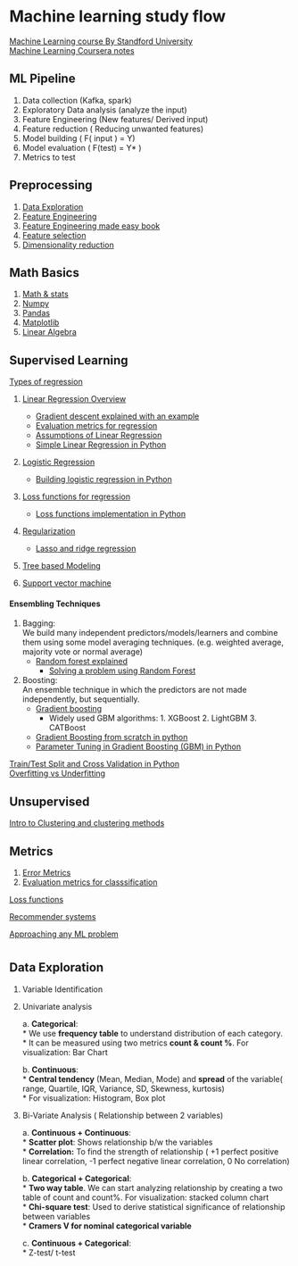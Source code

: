 # Machine learning study flow
[Machine Learning course By Standford University](https://www.coursera.org/learn/machine-learning/home/welcome)  
[Machine Learning Coursera notes](http://www.holehouse.org/mlclass/index.html) 

## ML Pipeline
1. Data collection (Kafka, spark)
2. Exploratory Data analysis (analyze the input)
3. Feature Engineering (New features/ Derived input)
4. Feature reduction ( Reducing unwanted features)
5. Model building (  F( input ) = Y)
6. Model evaluation ( F(test) = Y* )
7. Metrics to test

 
## Preprocessing
1. [Data Exploration](https://www.analyticsvidhya.com/blog/2016/01/guide-data-exploration/)  
2. [Feature Engineering](https://towardsdatascience.com/understanding-feature-engineering-part-1-continuous-numeric-data-da4e47099a7b)  
3. [Feature Engineering made easy book](https://github.com/PacktPublishing/Feature-Engineering-Made-Easy)  
4. [Feature selection](https://github.com/dipanjanS/practical-machine-learning-with-python/blob/master/notebooks/Ch04_Feature_Engineering_and_Selection/Feature%20Selection.ipynb)
5. [Dimensionality reduction](https://www.analyticsvidhya.com/blog/2018/08/dimensionality-reduction-techniques-python/)

## Math Basics
1. [Math & stats](https://github.com/dipanjanS/practical-machine-learning-with-python/blob/master/notebooks/Ch01_Machine_Learning_Basics/NLP%2C%20Math%20%26%20Stats%20Examples.ipynb)  
2. [Numpy](https://github.com/jrjohansson/scientific-python-lectures/blob/master/Lecture-2-Numpy.ipynb)
3. [Pandas](https://github.com/ritchieng/pandas-guides)
4. [Matplotlib](https://www.datacamp.com/community/tutorials/matplotlib-tutorial-python)
5. [Linear Algebra](https://www.youtube.com/playlist?list=PLZHQObOWTQDPD3MizzM2xVFitgF8hE_ab)


## Supervised Learning
[Types of regression](https://www.analyticsvidhya.com/blog/2015/08/comprehensive-guide-regression/)  
1. [Linear Regression Overview](https://machinelearningmastery.com/linear-regression-for-machine-learning/) 
    * [Gradient descent explained with an example](https://towardsdatascience.com/implement-gradient-descent-in-python-9b93ed7108d1)
    * [Evaluation metrics for regression](https://www.analyticsvidhya.com/blog/2015/10/regression-python-beginners/)
    * [Assumptions of Linear Regression](https://www.statisticssolutions.com/assumptions-of-linear-regression/)
    * [Simple Linear Regression in Python](https://towardsdatascience.com/simple-and-multiple-linear-regression-in-python-c928425168f9) 
    
2. [Logistic Regression](https://towardsdatascience.com/logistic-regression-detailed-overview-46c4da4303bc)  
    * [Building logistic regression in Python](https://towardsdatascience.com/building-a-logistic-regression-in-python-step-by-step-becd4d56c9c8)
3. [Loss functions for regression](https://heartbeat.fritz.ai/5-regression-loss-functions-all-machine-learners-should-know-4fb140e9d4b0)
    * [Loss functions implementation in Python](https://nbviewer.jupyter.org/github/groverpr/Machine-Learning/blob/master/notebooks/05_Loss_Functions.ipynb)
4. [Regularization](https://towardsdatascience.com/regularization-in-machine-learning-76441ddcf99a)    
     * [Lasso and ridge regression](https://www.analyticsvidhya.com/blog/2016/01/complete-tutorial-ridge-lasso-regression-python/)
5. [Tree based Modeling](https://www.analyticsvidhya.com/blog/2016/04/complete-tutorial-tree-based-modeling-scratch-in-python/)  
6. [Support vector machine](https://medium.com/machine-learning-101/chapter-2-svm-support-vector-machine-theory-f0812effc72)

#### Ensembling Techniques
1. Bagging:  
We build many independent predictors/models/learners and combine them using some model averaging techniques. (e.g. weighted average, majority vote or normal average)
    * [Random forest explained](https://towardsdatascience.com/the-random-forest-algorithm-d457d499ffcd)
       * [Solving a problem using Random Forest](https://www.analyticsvidhya.com/blog/2014/06/introduction-random-forest-simplified/)
2. Boosting:  
An ensemble technique in which the predictors are not made independently, but sequentially.  
    * [Gradient boosting](https://medium.com/mlreview/gradient-boosting-from-scratch-1e317ae4587d)
         * Widely used GBM algorithms: 1. XGBoost  2. LightGBM  3. CATBoost
    * [Gradient Boosting from scratch in python](https://www.kaggle.com/grroverpr/gradient-boosting-simplified/)
    * [Parameter Tuning in Gradient Boosting (GBM) in Python](https://www.analyticsvidhya.com/blog/2016/02/complete-guide-parameter-tuning-gradient-boosting-gbm-python/)



[Train/Test Split and Cross Validation in Python](https://towardsdatascience.com/train-test-split-and-cross-validation-in-python-80b61beca4b6)  
[Overfitting vs Underfitting](https://towardsdatascience.com/overfitting-vs-underfitting-a-complete-example-d05dd7e19765)

## Unsupervised
[Intro to Clustering and clustering methods](https://www.analyticsvidhya.com/blog/2016/11/an-introduction-to-clustering-and-different-methods-of-clustering/)  

## Metrics
1. [Error Metrics](https://www.analyticsvidhya.com/blog/2016/02/7-important-model-evaluation-error-metrics/)
2. [Evaluation metrics for classsification](https://towardsdatascience.com/evaluation-metrics-for-classification-409568938a7d)

[Loss functions](https://medium.com/data-science-group-iitr/loss-functions-and-optimization-algorithms-demystified-bb92daff331c) 

[Recommender systems](https://medium.com/recombee-blog/machine-learning-for-recommender-systems-part-1-algorithms-evaluation-and-cold-start-6f696683d0ed)

[Approaching any ML problem](http://blog.kaggle.com/2016/07/21/approaching-almost-any-machine-learning-problem-abhishek-thakur/)  

#
## Data Exploration
1. Variable Identification

2. Univariate analysis

    a. **Categorical**:  
       * We use **frequency table** to understand distribution of each category.  
       * It can be measured using two metrics **count & count %**. For visualization: Bar Chart  
       
    b. **Continuous**:  
       * **Central tendency** (Mean, Median, Mode) and **spread** of the variable( range, Quartile, IQR, Variance, SD, Skewness, kurtosis)  
       * For visualization: Histogram, Box plot  
       
3. Bi-Variate Analysis ( Relationship between 2 variables)

    a. **Continuous + Continuous**:  
       * **Scatter plot**: Shows relationship b/w the variables  
       * **Correlation:** To find the strength of relationship ( +1 perfect positive linear correlation, -1 perfect negative linear     correlation, 0 No correlation)  
       
    b. **Categorical + Categorical**:   
       * **Two way table**. We can start analyzing relationship by creating a two table of count and count%. For visualization: stacked column chart  
       * **Chi-square test**: Used to derive statistical significance of relationship between variables  
       * **Cramers V for nominal categorical variable** 
       
    c. **Continuous + Categorical**:  
       * Z-test/ t-test  
